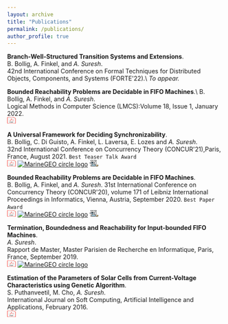 ```yaml
---
layout: archive
title: "Publications"
permalink: /publications/
author_profile: true
---
```

__Branch-Well-Structured Transition Systems and Extensions__.\
B. Bollig, A. Finkel, and _A. Suresh_.\
42nd International Conference on Formal Techniques for Distributed Objects, Components, and Systems (FORTE'22).\\
_To appear._

__Bounded Reachability Problems are Decidable in FIFO Machines__.\ 
B. Bollig, A. Finkel, and _A. Suresh_.\
Logical Methods in Computer Science (LMCS):Volume 18, Issue 1, January 2022.\
[<img src="../images/PDF_file_icon.svg" alt="MarineGEO circle logo" style="height: 15px; width:20px;"/>](https://lmcs.episciences.org/8992)  

__A Universal Framework for Deciding Synchronizability__.\
B. Bollig, C. Di Guisto, A. Finkel, L. Laversa, E. Lozes and _A. Suresh_.\
32nd International Conference on Concurrency Theory (CONCUR'21),Paris, France, August 2021. `Best Teaser Talk Award`\
[<img src="../images/PDF_file_icon.svg" alt="MarineGEO circle logo" style="height: 15px; width:20px;"/>](https://drops.dagstuhl.de/opus/volltexte/2021/14391/)  [<img src="../images/slides_icon.jpeg" alt="MarineGEO circle logo" style="height: 15px; width:20px;"/>](../files/concur21_presentation.pdf) [<img src="../images/teaser_icon.png" alt="MarineGEO circle logo" style="height: 15px; width:20px;"/>](../files/concur21_teaser_short.pdf)

 __Bounded Reachability Problems are Decidable in FIFO Machines__.\
B. Bollig, A. Finkel, and _A. Suresh_. 
31st International Conference on Concurrency Theory (CONCUR'20), volume 171 of Leibniz International Proceedings in Informatics, Vienna, Austria, September 2020. `Best Paper Award`\
[<img src="../images/PDF_file_icon.svg" alt="MarineGEO circle logo" style="height: 15px; width:20px;"/>](https://drops.dagstuhl.de/opus/volltexte/2020/12861/)  [<img src="../images/slides_icon.jpeg" alt="MarineGEO circle logo" style="height: 15px; width:20px;"/>](../files/concur20_presentation.pdf) [<img src="../images/teaser_icon.png" alt="MarineGEO circle logo" style="height: 15px; width:20px;"/>](../files/concur20_teaser.pdf)

__Termination, Boundedness and Reachability for Input-bounded FIFO Machines__.\
_A. Suresh_.\
Rapport de Master, Master Parisien de Recherche en Informatique, Paris, France, September 2019.\
[<img src="../images/PDF_file_icon.svg" alt="MarineGEO circle logo" style="height: 15px; width:20px;"/>](../files/Amrita_M2_report_final.pdf) [<img src="../images/slides_icon.jpeg" alt="MarineGEO circle logo" style="height: 15px; width:20px;"/>](../files/M2_presentation_final.pdf)


__Estimation of the Parameters of Solar Cells from Current-Voltage Characteristics using Genetic Algorithm__.\
S. Puthanveetil, M. Cho, _A. Suresh_.\
International Journal on Soft Computing, Artificial Intelligence and Applications, February 2016.\
[<img src="../images/PDF_file_icon.svg" alt="MarineGEO circle logo" style="height: 15px; width:20px;"/>](https://aircconline.com/ijscai/V5N1/5116ijscai03.pdf)
